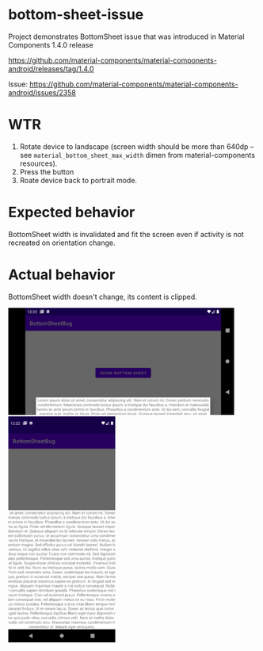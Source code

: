 # bottom-sheet-issue
Project demonstrates BottomSheet issue that was introduced in Material Components 1.4.0 release

https://github.com/material-components/material-components-android/releases/tag/1.4.0

Issue: https://github.com/material-components/material-components-android/issues/2358

# WTR
1. Rotate device to landscape (screen width should be more than 640dp – see `material_bottom_sheet_max_width` dimen from material-components resources).
2. Press the button
3. Roate device back to portrait mode.

# Expected behavior
BottomSheet width is invalidated and fit the screen even if activity is not recreated on orientation change.

# Actual behavior
BottomSheet width doesn't change, its content is clipped.

<img src="https://github.com/enginegl/bottom-sheet-issue/blob/master/img/landscape.png?raw=true" width="456" height="216">
<img src="https://github.com/enginegl/bottom-sheet-issue/blob/master/img/portrait.png?raw=true" width="216" height="456">
